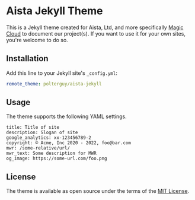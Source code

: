
# Aista Jekyll Theme

This is a Jekyll theme created for Aista, Ltd, and more specifically [Magic Cloud](https://polterguy.github.io/) to
document our project(s). If you want to use it for your own sites, you're welcome to do so.


## Installation

Add this line to your Jekyll site's `_config.yml`:

```yaml
remote_theme: polterguy/aista-jekyll
```

## Usage

The theme supports the following YAML settings.

```
title: Title of site
description: Slogan of site
google_analytics: xx-123456789-2
copyright: © Acme, Inc 2020 - 2022, foo@bar.com
mwr: /some-relative/url/
mwr_text: Some description for MWR
og_image: https://some-url.com/foo.png
```

## License

The theme is available as open source under the terms of the [MIT License](https://opensource.org/licenses/MIT).

